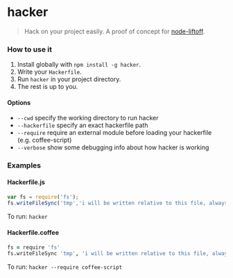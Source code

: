 # hacker
> Hack on your project easily. A proof of concept for [node-liftoff](https://github.com/tkellen/node-liftoff).

### How to use it

1. Install globally with `npm install -g hacker`.
2. Write your `Hackerfile`.
3. Run `hacker` in your project directory.
4. The rest is up to you.

#### Options
- `--cwd` specify the working directory to run hacker
- `--hackerfile` specify an exact hackerfile path
- `--require` require an external module before loading your hackerfile (e.g. coffee-script)
- `--verbose` show some debugging info about how hacker is working

### Examples

#### Hackerfile.js
```js
var fs = require('fs');
fs.writeFileSync('tmp','i will be written relative to this file, always.');
```
To run:
`hacker`

#### Hackerfile.coffee
```coffeescript
fs = require 'fs'
fs.writeFileSync 'tmp', 'i will be written relative to this file, always.'
```
To run:
`hacker --require coffee-script`

